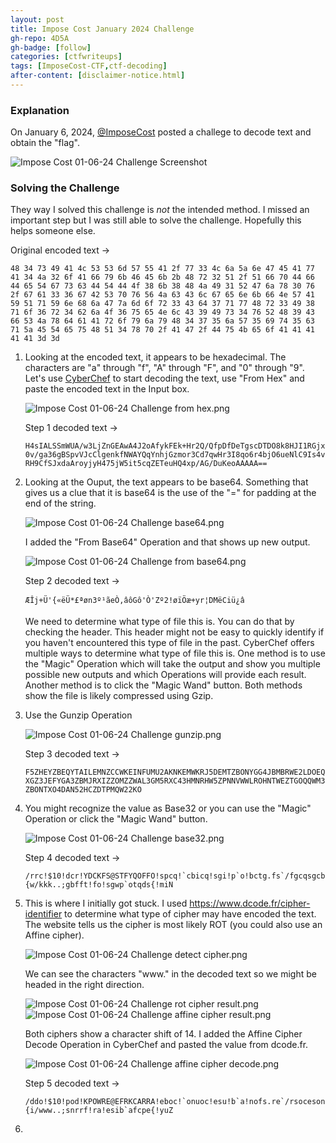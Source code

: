 ```yaml
---
layout: post
title: Impose Cost January 2024 Challenge
gh-repo: 4D5A
gh-badge: [follow]
categories: [ctfwriteups]
tags: [ImposeCost-CTF,ctf-decoding]
after-content: [disclaimer-notice.html]
---
```

### Explanation
On January 6, 2024, [@ImposeCost](https://twitter.com/ImposeCost/status/1743691690588647491) posted a challege to decode text and obtain the "flag".

<img src="{{ 'assets/img/2024-01-07-impose-cost-january-2024-challenege/2024-01-07-impose-cost-january-2024-challenege-screenshot.png' | relative_url }}" alt='Impose Cost 01-06-24 Challenge Screenshot' />

### Solving the Challenge
They way I solved this challenge is *not* the intended method. I missed an important step but I was still able to solve the challenge. Hopefully this helps someone else.

Original encoded text ->

```48 34 73 49 41 4c 53 53 6d 57 55 41 2f 77 33 4c 6a 5a 6e 47 45 41 77 41 34 4a 32 6f 41 66 79 6b 46 45 6b 2b 48 72 32 51 2f 51 66 70 44 66 44 65 54 67 73 63 44 54 44 4f 38 6b 38 48 4a 49 31 52 47 6a 78 30 76 2f 67 61 33 36 67 42 53 70 76 56 4a 63 43 6c 67 65 6e 6b 66 4e 57 41 59 51 71 59 6e 68 6a 47 7a 6d 6f 72 33 43 64 37 71 77 48 72 33 49 38 71 6f 36 72 34 62 6a 4f 36 75 65 4e 6c 43 39 49 73 34 76 52 48 39 43 66 53 4a 78 64 61 41 72 6f 79 6a 79 48 34 37 35 6a 57 35 69 74 35 63 71 5a 45 54 65 75 48 51 34 78 70 2f 41 47 2f 44 75 4b 65 6f 41 41 41 41 41 3d 3d```

1. Looking at the encoded text, it appears to be hexadecimal. The characters are "a" through "f", "A" through "F", and "0" through "9". Let's use [CyberChef](https://gchq.github.io/CyberChef/) to start decoding the text, use "From Hex" and paste the encoded text in the Input box.

    <img src="{{ 'assets/img/2024-01-07-impose-cost-january-2024-challenege/2024-01-07-impose-cost-january-2024-challenege-from-hex-screenshot.png' | relative_url }}" alt='Impose Cost 01-06-24 Challenge from hex.png' />

    Step 1 decoded text ->

    ```H4sIALSSmWUA/w3LjZnGEAwA4J2oAfykFEk+Hr2Q/QfpDfDeTgscDTDO8k8HJI1RGjx0v/ga36gBSpvVJcClgenkfNWAYQqYnhjGzmor3Cd7qwHr3I8qo6r4bjO6ueNlC9Is4vRH9CfSJxdaAroyjyH475jW5it5cqZETeuHQ4xp/AG/DuKeoAAAAA==```

2. Looking at the Ouput, the text appears to be base64. Something that gives us a clue that it is base64 is the use of the "=" for padding at the end of the string.

    <img src="{{ 'assets/img/2024-01-07-impose-cost-january-2024-challenege/2024-01-07-impose-cost-january-2024-challenege-base64-screenshot.png' | relative_url }}" alt='Impose Cost 01-06-24 Challenge base64.png' />

    I added the "From Base64" Operation and that shows up new output.

    <img src="{{ 'assets/img/2024-01-07-impose-cost-january-2024-challenege/2024-01-07-impose-cost-january-2024-challenege-from-base64-screenshot.png' | relative_url }}" alt='Impose Cost 01-06-24 Challenge from base64.png' />

    Step 2 decoded text ->

    ```ÆÎj+Ü'{«ëÜ*£ªøn3º¹ãeÒ,âôGô'Ò'Zº2!øïÖæ+yr¦DMëCiü¿â ```

    We need to determine what type of file this is. You can do that by checking the header. This header might not be easy to quickly identify if you haven't encountered this type of file in the past. CyberChef offers multiple ways to determine what type of file this is. One method is to use the "Magic" Operation which will take the output and show you multiple possible new outputs and which Operations will provide each result. Another method is to click the "Magic Wand" button. Both methods show the file is likely compressed using Gzip.

3. Use the Gunzip Operation

    <img src="{{ 'assets/img/2024-01-07-impose-cost-january-2024-challenege/2024-01-07-impose-cost-january-2024-challenege-gunzip-screenshot.png' | relative_url }}" alt='Impose Cost 01-06-24 Challenge gunzip.png' />

    Step 3 decoded text ->

    ```F5ZHEYZBEQYTAILEMNZCCWKEINFUMU2AKNKEMWKRJ5DEMTZBONYGG4JBMBRWE2LDOEQXGZ3JEFYGA3ZBMJRXIZZOMZZWAL3GM5RXC43HMNRHW5ZPNNVWWLROHNTWEZTGOQQWM3ZBONTXO4DAN52HCZDTPMQW22KO```

4. You might recognize the value as Base32 or you can use the "Magic" Operation or click the "Magic Wand" button.

    <img src="{{ 'assets/img/2024-01-07-impose-cost-january-2024-challenege/2024-01-07-impose-cost-january-2024-challenege-from-base32-screenshot.png' | relative_url }}" alt='Impose Cost 01-06-24 Challenge base32.png' />

    Step 4 decoded text ->

    ```/rrc!$10!dcr!YDCKFS@STFYQOFFO!spcq!`cbicq!sgi!p`o!bctg.fs`/fgcqsgcb{w/kkk..;gbfft!fo!sgwp`otqds{!miN```

5. This is where I initially got stuck. I used https://www.dcode.fr/cipher-identifier to determine what type of cipher may have encoded the text. The website tells us the cipher is most likely ROT (you could also use an Affine cipher).

    <img src="{{ 'assets/img/2024-01-07-impose-cost-january-2024-challenege/2024-01-07-impose-cost-january-2024-challenege-detect-cipher-screenshot.png' | relative_url }}" alt='Impose Cost 01-06-24 Challenge detect cipher.png' />

    We can see the characters "www." in the decoded text so we might be headed in the right direction.

    <img src="{{ 'assets/img/2024-01-07-impose-cost-january-2024-challenege/2024-01-07-impose-cost-january-2024-challenege-rot-cipher-result-screenshot.png' | relative_url }}" alt='Impose Cost 01-06-24 Challenge rot cipher result.png' />

    <img src="{{ 'assets/img/2024-01-07-impose-cost-january-2024-challenege/2024-01-07-impose-cost-january-2024-challenege-affine-cipher-result-screenshot.png' | relative_url }}" alt='Impose Cost 01-06-24 Challenge affine cipher result.png' />

    Both ciphers show a character shift of 14. I added the Affine Cipher Decode Operation in CyberChef and pasted the value from dcode.fr.

    <img src="{{ 'assets/img/2024-01-07-impose-cost-january-2024-challenege/2024-01-07-impose-cost-january-2024-challenege-affine-cipher-decode-screenshot.png' | relative_url }}" alt='Impose Cost 01-06-24 Challenge affine cipher decode.png' />

    Step 5 decoded text ->

    ```/ddo!$10!pod!KPOWRE@EFRKCARRA!eboc!`onuoc!esu!b`a!nofs.re`/rsoceson{i/www..;snrrf!ra!esib`afcpe{!yuZ```

6. 